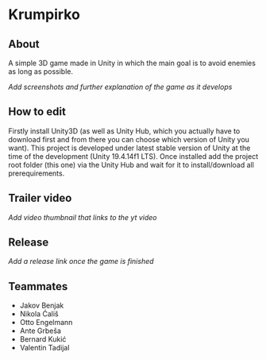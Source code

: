 # Krumpirko

## About

A simple 3D game made in Unity in which the main goal is to avoid enemies as long as possible.

*Add screenshots and further explanation of the game as it develops*

## How to edit

Firstly install Unity3D (as well as Unity Hub, which you actually have to download first and from there you can choose which version of Unity you want). This project is developed under latest stable version of Unity at the time of the development (Unity 19.4.14f1 LTS).
Once installed add the project root folder (this one) via the Unity Hub and wait for it to install/download all prerequirements.

## Trailer video

*Add video thumbnail that links to the yt video*

## Release

*Add a release link once the game is finished*

## Teammates

* Jakov Benjak
* Nikola Ćališ
* Otto Engelmann
* Ante Grbeša
* Bernard Kukić
* Valentin Tadijal
